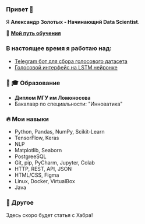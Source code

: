 ### Привет 👋
Я **Александр Золотых - Начинающий Data Scientist**.

🌱 **[Мой путь обучения](https://github.com/TripleAVerAlpha/learning_path)**

### В настоящее время я работаю над:
- [Telegram бот для сбора голосового датасета](https://github.com/TripleAVerAlpha/telegram_collecting_information)
- [Голосовой интерфейс на LSTM нейронке](https://github.com/TripleAVerAlpha/voice_assistant)

### 👨 🎓 Образование
- **Диплом МГУ им Ломоносова**
- Бакалавр по специальности: "Инноватика"

### 🔥 Мои навыки
- Python, Pandas, NumPy, Scikit-Learn
- TensorFlow, Keras
- NLP
- Matplotlib, Seaborn
- PostgreeSQL
- Git, pip, PyCharm, Jupyter, Colab
- HTTP, REST, API, JSON
- HTML/CSS, Figma
- Linux, Docker, VirtualBox 
- Java

### 💬 Другое
  Здесь скоро будет статья с Хабра!


<!--
- ...
- 🌱 В настоящее время я учусь...
- 👯 Я хочу сотрудничать...
- 🤔 Я ищу помощи в этом...
- Спроси меня об этом...
- 📫 Как со мной связаться:...
- 😄 Местоимения:...
- ⚡ Забавный факт:...
-->
